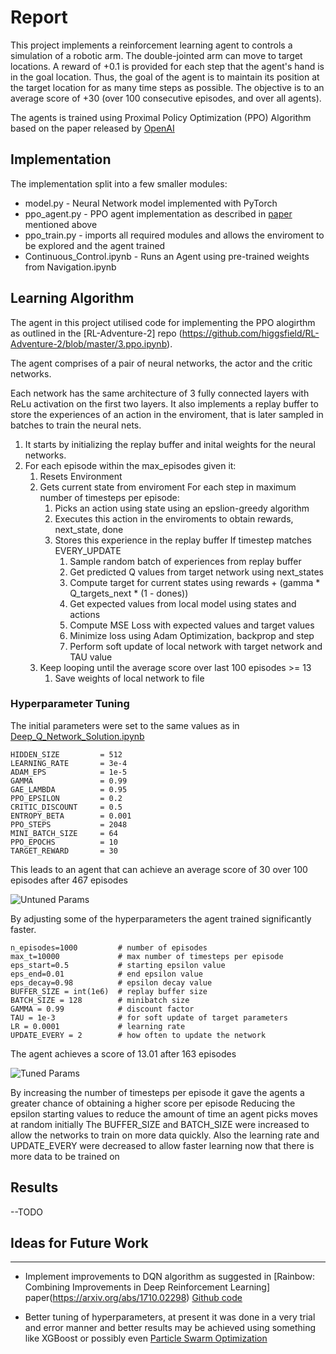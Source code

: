 # Report

This project implements a reinforcement learning agent to controls a simulation of a robotic arm. The double-jointed arm can move to target locations. A reward of +0.1 is provided for each step that the agent's hand is in the goal location. Thus, the goal of the agent is to maintain its position at the target location for as many time steps as possible. 
The objective is  to an average score of +30 (over 100 consecutive episodes, and over all agents). 

The agents is trained using Proximal Policy Optimization (PPO) Algorithm based on the paper released by [OpenAI](https://blog.openai.com/openai-baselines-ppo/)

## Implementation

The implementation split into a few smaller modules: 

* model.py - Neural Network model implemented with PyTorch
* ppo_agent.py - PPO agent implementation as described in [paper](https://arxiv.org/abs/1707.06347) mentioned above
* ppo_train.py - imports all required modules and allows the enviroment to be explored and the agent trained
* Continuous_Control.ipynb - Runs an Agent using pre-trained weights from Navigation.ipynb

## Learning Algorithm

The agent in this project utilised code for implementing the PPO alogirthm as outlined in the [RL-Adventure-2] repo (https://github.com/higgsfield/RL-Adventure-2/blob/master/3.ppo.ipynb).	


The agent comprises of a pair of neural networks, the actor and the critic networks.

 Each network has the same architecture of 3 fully connected layers with ReLu activation on the first two layers. It also implements a replay buffer to store the experiences of an action in the enviroment, that is later sampled in batches to train the neural nets.


1. It starts by initializing the replay buffer and inital weights for the neural networks.
1. For each episode within the max_episodes given it:
	1. Resets Environment
	1. Gets current state from enviroment
	For each step in maximum number of timesteps per episode:
		1. Picks an action using state using an epslion-greedy algorithm
		1. Executes this action in the enviroments to obtain rewards, next_state, done
		1. Stores this experience in the replay buffer
		If timestep matches EVERY_UPDATE 
			1. Sample random batch of experiences from replay buffer
			1. Get predicted Q values from target network using next_states
			1. Compute target for current states using rewards + (gamma * Q_targets_next * (1 - dones))
			1. Get expected values from local model using states and actions
			1. Compute MSE Loss with expected values and target values
			1. Minimize loss using Adam Optimization, backprop and step
			1. Perform soft update of local network with target network and TAU value
	1. Keep looping until the average score over last 100 episodes >= 13
		1. Save weights of local network to file 


### Hyperparameter Tuning

The initial parameters were set to the same values as in [Deep_Q_Network_Solution.ipynb](https://github.com/udacity/deep-reinforcement-learning/blob/master/dqn/solution/Deep_Q_Network_Solution.ipynb)

	HIDDEN_SIZE         = 512
	LEARNING_RATE       = 3e-4
	ADAM_EPS            = 1e-5
	GAMMA               = 0.99
	GAE_LAMBDA          = 0.95
	PPO_EPSILON         = 0.2
	CRITIC_DISCOUNT     = 0.5
	ENTROPY_BETA        = 0.001
	PPO_STEPS           = 2048
	MINI_BATCH_SIZE     = 64
	PPO_EPOCHS          = 10
	TARGET_REWARD       = 30

This leads to an agent that can achieve an average score of 30 over 100 episodes after 467 episodes

![Untuned Params](data/images/untuned-params.png "Untuned Parameters")

By adjusting some of the hyperparameters the agent trained significantly faster.

	n_episodes=1000			# number of episodes		 
	max_t=10000 			# max number of timesteps per episode
	eps_start=0.5			# starting epsilon value
	eps_end=0.01			# end epsilon value
	eps_decay=0.98 			# epsilon decay value
	BUFFER_SIZE = int(1e6)  # replay buffer size
	BATCH_SIZE = 128        # minibatch size
	GAMMA = 0.99            # discount factor
	TAU = 1e-3              # for soft update of target parameters
	LR = 0.0001             # learning rate 
	UPDATE_EVERY = 2        # how often to update the network

The agent achieves a score of 13.01 after 163 episodes

![Tuned Params](data/images/episodes.png "Tuned Parameters")


By increasing the number of timesteps per episode it gave the agents a greater chance of obtaining a higher score per episode
Reducing the epsilon starting values to reduce the amount of time an agent picks moves at random initially
The BUFFER_SIZE and BATCH_SIZE were increased to allow the networks to train on more data quickly.
Also the learning rate and UPDATE_EVERY were decreased to allow faster learning now that there is more data to be trained on  


## Results

--TODO


## Ideas for Future Work
---

* Implement improvements to DQN algorithm as suggested in  [Rainbow: Combining Improvements in Deep Reinforcement Learning] paper(https://arxiv.org/abs/1710.02298) [Github code](https://github.com/Kaixhin/Rainbow)

* Better tuning of hyperparameters, at present it was done in a very trial and error manner and better results may be achieved using something like XGBoost or possibly even [Particle Swarm Optimization](https://medium.com/next-level-german-engineering/hyperparameter-optimisation-utilising-a-particle-swarm-approach-5711957b3f3f)  
